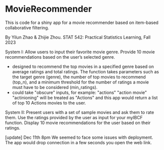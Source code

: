 # MovieRecommender

This is code for a shiny app for a movie recommender based on item-based collaborative filtering. 

By Yilun Zhao & Zhijie Zhou.
STAT 542: Practical Statistics Learning, Fall 2023

System I: Allow users to input their favorite movie genre. Provide 10 movie recommendations based on the user’s selected genre. 
- designed to recommend the top movies in a specified genre based on average ratings and total ratings. The function takes parameters such as the target genre (genre), the number of top movies to recommend (top_n), and a minimum threshold for the number of ratings a movie must have to be considered (min_ratings).
- could take "obscure" inputs, for example: "actions" "action movie" "actinioning" will be treated as "Actions" and this app would return a list of top 10 Actions movies to the user.

System II: Present users with a set of sample movies and ask them to rate them. Use the ratings provided by the user as input for your myIBCF function. Display 10 movie recommendations for the user based on their ratings.

[update] Dec 11th 8pm
We seemed to face some issues with deployment. The app would drop connection in a few seconds you open the web link.

